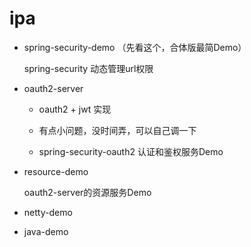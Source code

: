 # ipa

- spring-security-demo （先看这个，合体版最简Demo）

    spring-security 动态管理url权限
    
- oauth2-server 
 
    - oauth2 + jwt 实现
    
    - 有点小问题，没时间弄，可以自己调一下
    
    - spring-security-oauth2 认证和鉴权服务Demo 
    
- resource-demo 
    
    oauth2-server的资源服务Demo 
    
    
    
- netty-demo


- java-demo
